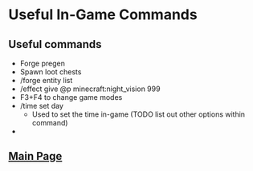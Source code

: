 # Useful In-Game Commands

## Useful commands
- Forge pregen
- Spawn loot chests
- /forge entity list
- /effect give @p minecraft:night_vision 999 
- F3+F4 to change game modes 
- /time set day
    - Used to set the time in-game (TODO list out other options within command)
- 

## [**Main Page**](/modpack-dev)